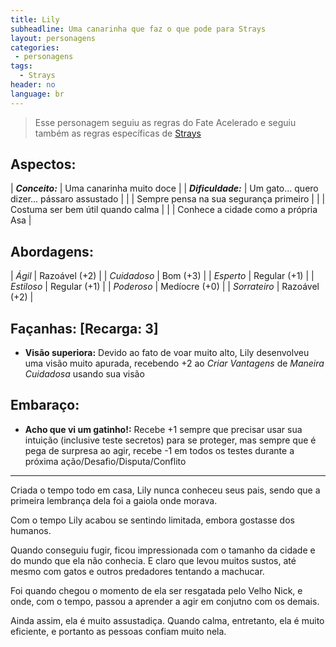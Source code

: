 ```yaml
---
title: Lily
subheadline: Uma canarinha que faz o que pode para Strays
layout: personagens
categories:
 - personagens
tags:
  - Strays
header: no
language: br
---
```


>  Esse personagem seguiu as regras do Fate Acelerado e seguiu também as regras específicas de [Strays][1]

## Aspectos:

| **_Conceito:_**    | Uma canarinha muito doce                                              |
| **_Dificuldade:_** | Um gato... quero dizer... pássaro assustado                           |
|                    | Sempre pensa na sua segurança primeiro                                |
|                    | Costuma ser bem útil quando calma                                     |
|                    | Conhece a cidade como a própria Asa                                   |

## Abordagens:

| _Ágil_           | Razoável (+2) |
| _Cuidadoso_      | Bom (+3)      |
| _Esperto_        | Regular (+1)  |
| _Estiloso_       | Regular (+1)  |
| _Poderoso_       | Medíocre (+0) |
| _Sorrateiro_     | Razoável (+2) |

## Façanhas: [Recarga: 3]


+ **Visão superiora:**  Devido ao fato de voar muito alto, Lily desenvolveu uma visão muito apurada, recebendo +2 ao _Criar Vantagens_ de _Maneira Cuidadosa_ usando sua visão

## Embaraço:

+ **Acho que vi um gatinho!:** Recebe +1 sempre que precisar usar sua intuição (inclusive teste secretos) para se proteger, mas sempre que é pega de surpresa ao agir, recebe -1 em todos os testes durante a próxima ação/Desafio/Disputa/Conflito

---

Criada o tempo todo em casa, Lily nunca conheceu seus pais, sendo que a primeira lembrança dela foi a gaiola onde morava. 

Com o tempo Lily acabou se sentindo limitada, embora gostasse dos humanos. 

Quando conseguiu fugir, ficou impressionada com o tamanho da cidade e do mundo que ela não conhecia. E claro que levou muitos sustos, até mesmo com gatos e outros predadores tentando a machucar. 

Foi quando chegou o momento de ela ser resgatada pelo Velho Nick, e onde, com o tempo, passou a aprender a  agir em conjutno com os demais. 

Ainda assim, ela é muito assustadiça. Quando calma, entretanto, ela é muito eficiente, e portanto as pessoas confiam muito nela.

[1]: http://www.drivethrurpg.com/product/169261/Strays
